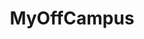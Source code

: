 ---
title: "MyOffCampus"
permalink: /portfolio/myoffcampus
excerpt: "This **app** allows students to rate and review landlords and properties, search for somewhere they are thinking about living, or save a landlord or location they are interested in for later."
header:
  image: foo-bar-identity.jpg
  teaser: myoffcampus-1.jpg
sidebar:
  - title: "Role"
    image: http://placehold.it/350x250
    image_alt: "logo"
    text: "Team Lead"
  - title: "Responsibilities"
    text: "Reuters try PR stupid commenters should isn't a business model"
gallery:
  - url: unsplash-gallery-image-1.jpg
    image_path: unsplash-gallery-image-1-th.jpg
    alt: "placeholder image 1"
  - url: unsplash-gallery-image-2.jpg
    image_path: unsplash-gallery-image-2-th.jpg
    alt: "placeholder image 2"
  - url: unsplash-gallery-image-3.jpg
    image_path: unsplash-gallery-image-3-th.jpg
    alt: "placeholder image 3"
---